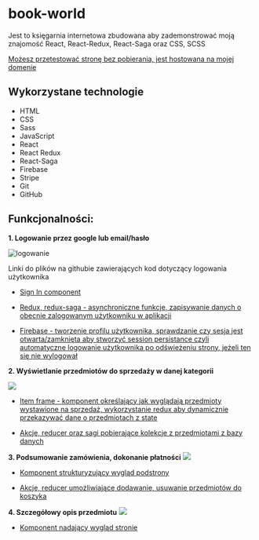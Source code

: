 # book-world
Jest to księgarnia internetowa zbudowana aby zademonstrować moją znajomość React, React-Redux, React-Saga oraz CSS, SCSS

[Możesz przetestować stronę bez pobierania, jest hostowana na mojej domenie](https://book-word.lukaszstaniszewski.com)
## Wykorzystane technologie
- HTML
- CSS
- Sass
- JavaScript
- React
- React Redux
- React-Saga
- Firebase
- Stripe
- Git
- GitHub
## Funkcjonalności:
**1. Logowanie przez google lub email/hasło**

![logowanie](https://i.ibb.co/Rhf1hLP/Screen-Shot-2022-01-24-at-20-36-50-PM.png)

Linki do plików na githubie zawierających kod dotyczący logowania użytkownika

- [Sign In component](https://github.com/LukaszStaniszewski/book-world/blob/master/src/pages/sign-in/sign-in-page.component.jsx)

- [Redux, redux-saga - asynchroniczne funkcje, zapisywanie danych o obecnie zalogowanym użytkowniku w aplikacji](https://github.com/LukaszStaniszewski/book-world/tree/master/src/redux/user)

- [Firebase - tworzenie profilu użytkownika, sprawdzanie czy sesja jest otwarta/zamknięta aby stworzyć session persistance czyli automatyczne logowanie użytkownika po odświeżeniu strony, jeżeli ten się nie wylogował](https://github.com/LukaszStaniszewski/book-world/blob/master/src/firebase/firebase.utils.js)

**2. Wyświetlanie przedmiotów do sprzedaży w danej kategorii**

![](https://i.ibb.co/5hjSVgW/Screen-Shot-2022-01-24-at-20-35-10-PM.png)

- [Item frame - komponent określający jak wyglądają przedmioty wystawione na sprzedaż, wykorzystanie redux aby dynamicznie przekazywać dane o przedmiotach z state](https://github.com/LukaszStaniszewski/book-world/blob/master/src/components/item-frame/item-frame.component.jsx)

- [Akcje, reducer oraz sagi pobierające kolekcje z przedmiotami z bazy danych](https://github.com/LukaszStaniszewski/book-world/tree/master/src/redux/category)

**3. Podsumowanie zamówienia, dokonanie płatności**
![](https://i.ibb.co/2PrjqnJ/Screen-Shot-2022-01-24-at-20-37-21-PM.png)

- [Komponent strukturyzujący wygląd podstrony](https://github.com/LukaszStaniszewski/book-world/tree/master/src/pages/payment-page)

- [Akcje, reducer umożliwiające dodawanie, usuwanie przedmiotów do koszyka](https://github.com/LukaszStaniszewski/book-world/tree/master/src/redux/cart)

**4. Szczegółowy opis przedmiotu**
![](https://i.ibb.co/qMWbSQF/Screen-Shot-2022-01-24-at-20-36-30-PM.png)

- [Komponent nadający wygląd stronie](https://github.com/LukaszStaniszewski/book-world/tree/master/src/pages/itemdetails)




